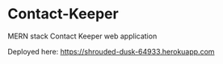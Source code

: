 # Contact-Keeper
MERN stack Contact Keeper web application 

Deployed here:   https://shrouded-dusk-64933.herokuapp.com
